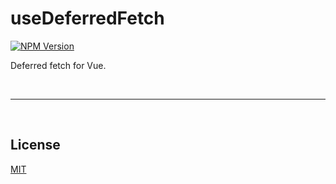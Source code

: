 # useDeferredFetch

[![NPM Version][npm-image]][npm-url]


Deferred fetch for Vue.

<br>

---

<br>

## License
[MIT](LICENSE)

[npm-image]: https://img.shields.io/npm/v/@potentii/use-deferred-fetch.svg
[npm-url]: https://npmjs.org/package/@potentii/use-deferred-fetch
